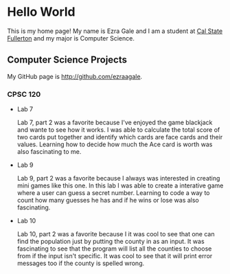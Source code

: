 # Hello World

This is my home page! My name is Ezra Gale and I am a student at [Cal State Fullerton](http://www.fullerton.edu/) and my major is Computer Science.

## Computer Science Projects

My GitHub page is http://github.com/ezraagale.

### CPSC 120

* Lab 7

    Lab 7, part 2 was a favorite because I've enjoyed the game blackjack and wante to see how it works. I was able to calculate the total score of two cards put together and identify which cards are face cards and their values. Learning how to decide how much the Ace card is worth was also fascinating to me.

* Lab 9

    Lab 9, part 2 was a favorite because I always was interested in creating mini games like this one. In this lab I was able to create a interative game where a user can guess a secret number. Learning to code a way to count how many guesses he has and if he wins or lose was also fascinating. 

* Lab 10

    Lab 10, part 2 was a favorite because I it was cool to see that one can find the population just by putting the county in as an input. It was fascinating to see that the program will list all the counties to choose from if the input isn't specific. It was cool to see that it will print error messages too if the county is spelled wrong.
